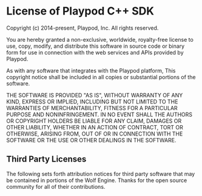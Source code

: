 # License of Playpod C++ SDK

Copyright (c) 2014-present, Playpod, Inc. All rights reserved.

You are hereby granted a non-exclusive, worldwide, royalty-free license to use,
copy, modify, and distribute this software in source code or binary form for use
in connection with the web services and APIs provided by Playpod.

As with any software that integrates with the Playpod platform, This copyright notice shall be
included in all copies or substantial portions of the software.

THE SOFTWARE IS PROVIDED "AS IS", WITHOUT WARRANTY OF ANY KIND, EXPRESS OR
IMPLIED, INCLUDING BUT NOT LIMITED TO THE WARRANTIES OF MERCHANTABILITY, FITNESS
FOR A PARTICULAR PURPOSE AND NONINFRINGEMENT. IN NO EVENT SHALL THE AUTHORS OR
COPYRIGHT HOLDERS BE LIABLE FOR ANY CLAIM, DAMAGES OR OTHER LIABILITY, WHETHER
IN AN ACTION OF CONTRACT, TORT OR OTHERWISE, ARISING FROM, OUT OF OR IN
CONNECTION WITH THE SOFTWARE OR THE USE OR OTHER DEALINGS IN THE SOFTWARE.

## Third Party Licenses

The following sets forth attribution notices for third party software that may be contained in portions of the Wolf Engine. 
Thanks for the open source community for all of their contributions.  
  
